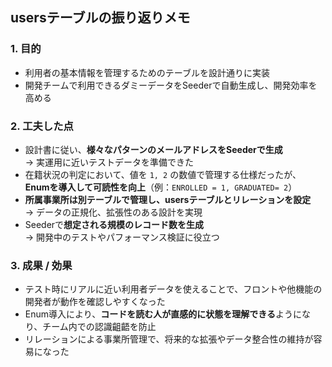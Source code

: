 ## usersテーブルの振り返りメモ

### 1. 目的
- 利用者の基本情報を管理するためのテーブルを設計通りに実装  
- 開発チームで利用できるダミーデータをSeederで自動生成し、開発効率を高める  

### 2. 工夫した点
- 設計書に従い、**様々なパターンのメールアドレスをSeederで生成**  
  → 実運用に近いテストデータを準備できた  
- 在籍状況の判定において、値を `1, 2` の数値で管理する仕様だったが、  
  **Enumを導入して可読性を向上**（例：`ENROLLED = 1, GRADUATED= 2`）  
- **所属事業所は別テーブルで管理し、usersテーブルとリレーションを設定**  
  → データの正規化、拡張性のある設計を実現  
- Seederで**想定される規模のレコード数を生成**  
  → 開発中のテストやパフォーマンス検証に役立つ  

### 3. 成果 / 効果
- テスト時にリアルに近い利用者データを使えることで、フロントや他機能の開発者が動作を確認しやすくなった  
- Enum導入により、**コードを読む人が直感的に状態を理解できる**ようになり、チーム内での認識齟齬を防止  
- リレーションによる事業所管理で、将来的な拡張やデータ整合性の維持が容易になった  
